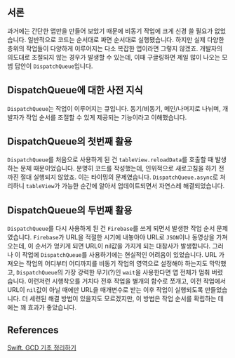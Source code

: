 ## 서론
과거에는 간단한 앱만을 만들어 보았기 때문에 비동기 작업에 크게 신경 쓸 필요가 없었습니다. 일반적으로 코드는 순서대로 짜면 순서대로 실행됐습니다. 하지만 실제 다양한 층위의 작업들이 다양하게 이루어지는 다소 복잡한 앱이라면 그렇지 않겠죠. 개발자의 의도대로 조절되지 않는 경우가 발생할 수 있는데, 이때 구글링하면 제일 많이 나오는 모범 답안이 `DispatchQueue`입니다.

## DispatchQueue에 대한 사전 지식
`DispatchQueue`는 작업이 이루어지는 큐입니다. 동기/비동기, 메인/나머지로 나뉘며, 개발자가 작업 순서를 조절할 수 있게 제공되는 기능이라고 이해했습니다.

## DispatchQueue의 첫번째 활용
`DispatchQueue`를 처음으로 사용하게 된 건 `tableView.reloadData`를 호출할 때 발생하는 문제 때문이었습니다. 분명히 코드를 작성했는데, 인위적으로 새로고침을 하기 전까진 절대 실행되지 않았죠. 이는 타이밍의 문제였습니다. `DispatchQueue.async`로 처리하니 `tableView`가 가능한 순간에 알아서 업데이트되면서 자연스레 해결되었습니다.

## DispatchQueue의 두번째 활용
`DispatchQueue`를 다시 사용하게 된 건 `Firebase`를 쓰게 되면서 발생한 작업 순서 문제였습니다. `Firebase`가 URL을 적절한 시기에 내놓아야 URL로 `JSON`이나 동영상을 가져오는데, 이 순서가 엉키게 되면 URL이 nil값을 가지게 되는 대참사가 발생합니다. 그러나 이 작업에 `DispatchQueue`를 사용하기에는 현실적인 어려움이 있었습니다. URL 가져오는 작업의 어디부터 어디까지를 비동기 작업의 영역으로 설정해야 하는지도 막막했고, `DispatchQueue`의 가장 강력한 무기(?)인 `wait`을 사용한다면 앱 전체가 멈춰 버렸습니다. 이런저런 시행착오를 거치다 전후 작업을 별개의 함수로 쪼개고, 이전 작업에서 URL이 `nil`값이 아닐 때에만 URL을 매개변수로 받는 이후 작업이 실행되도록 만들었습니다. 더 세련된 해결 방법이 있을지도 모르겠지만, 이 방법은 작업 순서를 확립하는 데에는 꽤 효과가 좋았습니다.

## References
[Swift. GCD 기초 정리하기](https://devmjun.github.io/archive/2-GCD "Swift GCD")
